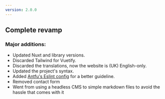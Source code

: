 ```yaml
---
version: 2.0.0
---
```


## Complete revamp

### Major additions:
- Updated Nuxt and library versions.
- Discarded Tailwind for Vuetify.
- Discarded the translations, now the website is (UK) English-only.
- Updated the project's syntax.
- Added [Antfu's Eslint config](https://github.com/antfu/eslint-config) for a better guideline.
- Removed contact form
- Went from using a headless CMS to simple markdown files to avoid the hassle that comes with it